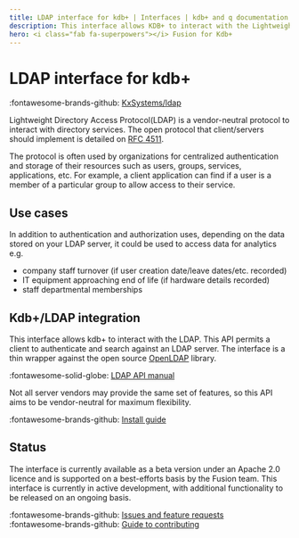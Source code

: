 ```yaml
---
title: LDAP interface for kdb+ | Interfaces | kdb+ and q documentation
description: This interface allows KDB+ to interact with the Lightweight Directory Access Protocol (LDAP).
hero: <i class="fab fa-superpowers"></i> Fusion for Kdb+
---
```

# LDAP interface for kdb+




:fontawesome-brands-github:
[KxSystems/ldap](https://github.com/KxSystems/ldap)

Lightweight Directory Access Protocol(LDAP) is a vendor-neutral protocol to interact with directory services. The open protocol that client/servers should implement is detailed on [RFC 4511](https://docs.ldap.com/specs/rfc4511.txt).

The protocol is often used by organizations for centralized authentication and storage of their resources such as users, groups, services, applications, etc. For example, a client application can find if a user is a member of a particular group to allow access to their service.


## Use cases

In addition to authentication and authorization uses, depending on the data stored on your LDAP server, it could be used to access data for analytics e.g.

-   company staff turnover (if user creation date/leave dates/etc. recorded)
-   IT equipment approaching end of life (if hardware details recorded)
-   staff departmental memberships


## Kdb+/LDAP integration

This interface allows kdb+ to interact with the LDAP. This API permits a client to authenticate and search against an LDAP server. The interface is a thin wrapper against the open source [OpenLDAP](https://openldap.org/) library. 

:fontawesome-solid-globe:
[LDAP API manual](https://www.openldap.org/software/man.cgi?query=ldap&sektion=3&apropos=0&manpath=OpenLDAP+2.4-Release "www.openldap.org")

Not all server vendors may provide the same set of features, so this API aims to be vendor-neutral for maximum flexibility.


:fontawesome-brands-github: 
[Install guide](https://github.com/KxSystems/ldap#installation)


## Status

The interface is currently available as a beta version under an Apache 2.0 licence and is supported on a best-efforts basis by the Fusion team. 
This interface is currently in active development, with additional functionality to be released on an ongoing basis.

:fontawesome-brands-github: 
[Issues and feature requests](https://github.com/KxSystems/ldap/issues) 
<br>
:fontawesome-brands-github: 
[Guide to contributing](https://github.com/KxSystems/ldap/blob/master/CONTRIBUTING.md)
